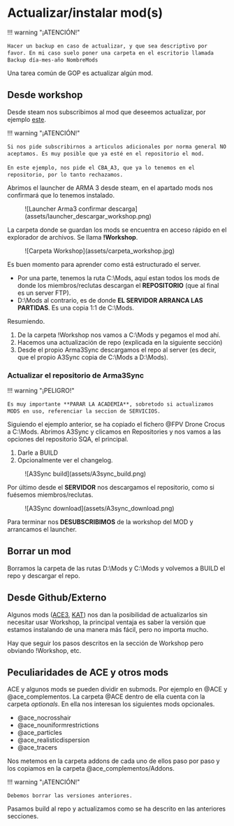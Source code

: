 # Actualizar/instalar mod(s)

!!! warning "¡ATENCIÓN!"

    Hacer un backup en caso de actualizar, y que sea descriptivo por favor. En mi caso suelo poner una carpeta en el escritorio llamada Backup día-mes-año NombreMods

Una tarea común de GOP es actualizar algún mod.

## Desde workshop

Desde steam nos subscribimos al mod que deseemos actualizar, por ejemplo [este](https://steamcommunity.com/sharedfiles/filedetails/?id=3045129955&searchtext=).

!!! warning "¡ATENCIÓN!"

    Si nos pide subscribirnos a articulos adicionales por norma general NO aceptamos. Es muy posible que ya esté en el repositorio el mod.
    
    En este ejemplo, nos pide el CBA_A3, que ya lo tenemos en el repositorio, por lo tanto rechazamos.

Abrimos el launcher de ARMA 3 desde steam, en el apartado mods nos confirmará que lo tenemos instalado.

<figure markdown>
  ![Launcher Arma3 confirmar descarga](assets/launcher_descargar_workshop.png)
</figure>

La carpeta donde se guardan los mods se encuentra en acceso rápido en el explorador de archivos. Se llama **!Workshop**.

<figure markdown>
  ![Carpeta Workshop](assets/carpeta_workshop.jpg)
</figure>

Es buen momento para aprender como está estructurado el server.

* Por una parte, tenemos la ruta C:\Mods, aquí estan todos los mods de donde los miembros/reclutas descargan el **REPOSITORIO** (que al final es un server FTP).
* D:\Mods al contrario, es de donde **EL SERVIDOR ARRANCA LAS PARTIDAS**. Es una copia 1:1 de C:\Mods.

Resumiendo.

1. De la carpeta !Workshop nos vamos a C:\Mods y pegamos el mod ahí. 
2. Hacemos una actualización de repo (explicada en la siguiente sección)
3. Desde el propio Arma3Sync descargamos el repo al server (es decir, que el propio A3Sync copia de C:\Mods a D:\Mods).

### Actualizar el repositorio de Arma3Sync

!!! warning "¡PELIGRO!"

    Es muy importante **PARAR LA ACADEMIA**, sobretodo si actualizamos MODS en uso, referenciar la seccion de SERVICIOS.

Siguiendo el ejemplo anterior, se ha copiado el fichero @FPV Drone Crocus a C:\Mods. Abrimos A3Sync y clicamos en Repositories y nos vamos a las opciones del repositorio SQA, el principal.

1. Darle a BUILD
2. Opcionalmente ver el changelog.

<figure markdown>
  ![A3Sync build](assets/A3sync_build.png)
</figure>

Por último desde el **SERVIDOR** nos descargamos el repositorio, como si fuésemos miembros/reclutas.

<figure markdown>
  ![A3Sync download](assets/A3sync_download.png)
</figure>

Para terminar nos **DESUBSCRIBIMOS** de la workshop del MOD y arrancamos el launcher.

## Borrar un mod

Borramos la carpeta de las rutas D:\Mods y C:\Mods y volvemos a BUILD el repo y descargar el repo.

## Desde Github/Externo

Algunos mods ([ACE3](https://github.com/acemod/ACE3), [KAT](https://github.com/KAT-Advanced-Medical/KAM)) nos dan la posibilidad de actualizarlos sin necesitar usar Workshop, la principal ventaja es saber la versión que estamos instalando de una manera más fácil, pero no importa mucho.

Hay que seguir los pasos descritos en la sección de Workshop pero obviando !Workshop, etc.

## Peculiaridades de ACE y otros mods

ACE y algunos mods se pueden dividir en submods. Por ejemplo en @ACE y @ace_complementos. La carpeta @ACE dentro de ella cuenta con la carpeta *optionals*. En ella nos interesan los siguientes mods opcionales.

* @ace_nocrosshair
* @ace_nouniformrestrictions
* @ace_particles
* @ace_realisticdispersion
* @ace_tracers

Nos metemos en la carpeta addons de cada uno de ellos paso por paso y los copiamos en la carpeta @ace_complementos/Addons.

!!! warning "¡ATENCIÓN!"

    Debemos borrar las versiones anteriores.

Pasamos build al repo y actualizamos como se ha descrito en las anteriores secciones.
